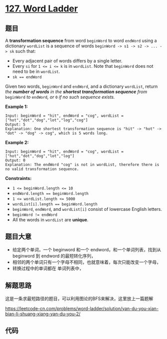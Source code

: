 # [127. Word Ladder](https://leetcode.com/problems/word-ladder/)

## 题目

A **transformation sequence** from word `beginWord` to word `endWord` using a dictionary `wordList` is a sequence of words `beginWord -> s1 -> s2 -> ... -> sk` such that:

- Every adjacent pair of words differs by a single letter.
- Every `si` for `1 <= i <= k` is in `wordList`. Note that `beginWord` does not need to be in `wordList`.
- `sk == endWord`

Given two words, `beginWord` and `endWord`, and a dictionary `wordList`, return *the **number of words** in the **shortest transformation sequence** from* `beginWord` *to* `endWord`*, or* `0` *if no such sequence exists.*

 

**Example 1:**

```
Input: beginWord = "hit", endWord = "cog", wordList = ["hot","dot","dog","lot","log","cog"]
Output: 5
Explanation: One shortest transformation sequence is "hit" -> "hot" -> "dot" -> "dog" -> cog", which is 5 words long.
```

**Example 2:**

```
Input: beginWord = "hit", endWord = "cog", wordList = ["hot","dot","dog","lot","log"]
Output: 0
Explanation: The endWord "cog" is not in wordList, therefore there is no valid transformation sequence.
```

 

**Constraints:**

- `1 <= beginWord.length <= 10`
- `endWord.length == beginWord.length`
- `1 <= wordList.length <= 5000`
- `wordList[i].length == beginWord.length`
- `beginWord`, `endWord`, and `wordList[i]` consist of lowercase English letters.
- `beginWord != endWord`
- All the words in `wordList` are **unique**.

## 题目大意

* 给定两个单词，一个 beginword 和一个 endword，和一个单词列表，找到从 beginword 到 endword 的最短转化序列，
* 相邻的两个单词只有一个字母不相同，也就意味着，每次只能改变一个字母，
* 转换过程中的单词都在 单词列表中，

## 解题思路

这是一条求最短路径的题目，可以利用图论的BFS来解决，这里放上一篇题解

 https://leetcode-cn.com/problems/word-ladder/solution/yan-du-you-xian-bian-li-shuang-xiang-yan-du-you-2/

## 代码

````
````

